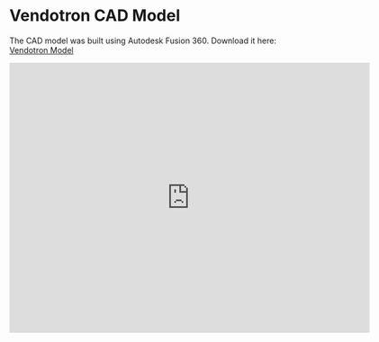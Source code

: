 Vendotron CAD Model
==================

The CAD model was built using Autodesk Fusion 360.  Download it here: [Vendotron Model](http://a360.co/1SlLiPD)

<iframe src="https://myhub.autodesk360.com/ue29c30eb/shares/public/SHabee1QT1a327cf2b7a1d92b22b09ca4923?mode=embed" width="640" height="480" allowfullscreen="true" webkitallowfullscreen="true" mozallowfullscreen="true"  frameborder="0"></iframe>


